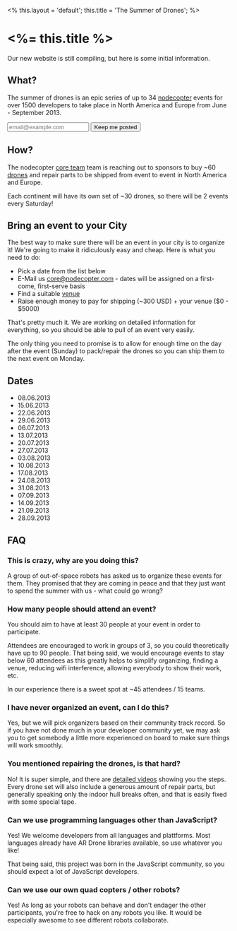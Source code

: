 <%
this.layout = 'default';
this.title = 'The Summer of Drones';
%>
# <%= this.title %>

Our new website is still compiling, but here is some initial information.

## What?

The summer of drones is an epic series of up to 34
[nodecopter](http://nodecopter.com/) events for over 1500 developers to
take place in North America and Europe from June - September 2013.

<form action="http://nodecopter.createsend.com/t/j/s/irhtuj/" method="post" id="subForm">
  <input class="email" placeholder="email@example.com" type="text" name="cm-irhtuj-irhtuj" id="irhtuj-irhtuj" />
  <input class="button" type="submit" value="Keep me posted" />
</form>

## How?

The nodecopter [core team](http://nodecopter.com/core) team is reaching out to
sponsors to buy ~60 [drones](http://ardrone2.parrot.com/) and repair parts to be
shipped from event to event in North America and Europe.

Each continent will have its own set of ~30 drones, so there will be 2 events
every Saturday!

## Bring an event to your City

The best way to make sure there will be an event in your city is to organize it!
We're going to make it ridiculously easy and cheap. Here is what you need to do:

* Pick a date from the list below
* E-Mail us [core@nodecopter.com](core@nodecopter.com) - dates will be assigned
  on a first-come, first-serve basis
* Find a suitable [venue](http://nodecopter.com/compass/venue)
* Raise enough money to pay for shipping (~300 USD) + your venue ($0 - $5000)

That's pretty much it. We are working on detailed information for everything,
so you should be able to pull of an event very easily.

The only thing you need to promise is to allow for enough time on the day after
the event (Sunday) to pack/repair the drones so you can ship them to the next
event on Monday.

## Dates

* 08.06.2013
* 15.06.2013
* 22.06.2013
* 29.06.2013
* 06.07.2013
* 13.07.2013
* 20.07.2013
* 27.07.2013
* 03.08.2013
* 10.08.2013
* 17.08.2013
* 24.08.2013
* 31.08.2013
* 07.09.2013
* 14.09.2013
* 21.09.2013
* 28.09.2013

## FAQ

### This is crazy, why are you doing this?

A group of out-of-space robots has asked us to organize these events for them.
They promised that they are coming in peace and that they just want to spend
the summer with us - what could go wrong?

### How many people should attend an event?

You should aim to have at least 30 people at your event in order to participate.

Attendees are encouraged to work in groups of 3, so you could theoretically
have up to 90 people. That being said, we would encourage events to stay below
60 attendees as this greatly helps to simplify organizing, finding a venue,
reducing wifi interference, allowing everybody to show their work, etc.

In our experience there is a sweet spot at ~45 attendees / 15 teams.

### I have never organized an event, can I do this?

Yes, but we will pick organizers based on their community track record. So if
you have not done much in your developer community yet, we may ask you to get
somebody a little more experienced on board to make sure things will work
smoothly.

### You mentioned repairing the drones, is that hard?

No! It is super simple, and there are [detailed
videos](http://blog.parrot.com/2012/06/01/ar-drone-2-0-repair-videos/) showing
you the steps. Every drone set will also include a generous amount of repair
parts, but generally speaking only the indoor hull breaks often, and that is
easily fixed with some special tape.

### Can we use programming languages other than JavaScript?

Yes! We welcome developers from all languages and plattforms. Most languages
already have AR Drone libraries available, so use whatever you like!

That being said, this project was born in the JavaScript community, so you
should expect a lot of JavaScript developers.

### Can we use our own quad copters / other robots?

Yes! As long as your robots can behave and don't endager the other participants,
you're free to hack on any robots you like. It would be especially awesome to
see different robots collaborate.
